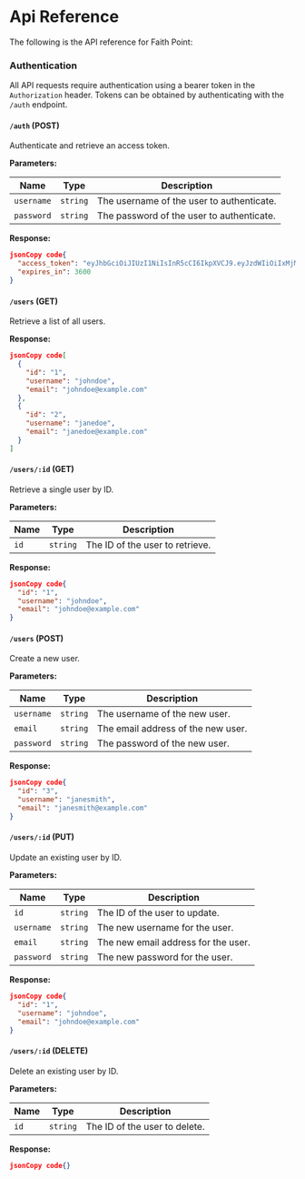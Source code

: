# Api Reference

The following is the API reference for Faith Point:

### Authentication

All API requests require authentication using a bearer token in the `Authorization` header. Tokens can be obtained by authenticating with the `/auth` endpoint.

#### `/auth` (POST)

Authenticate and retrieve an access token.

**Parameters:**

| Name       | Type     | Description                               |
| ---------- | -------- | ----------------------------------------- |
| `username` | `string` | The username of the user to authenticate. |
| `password` | `string` | The password of the user to authenticate. |

**Response:**

```json
jsonCopy code{
  "access_token": "eyJhbGciOiJIUzI1NiIsInR5cCI6IkpXVCJ9.eyJzdWIiOiIxMjM0NTY3ODkwIiwibmFtZSI6IkpvaG4gRG9lIiwiaWF0IjoxNTE2MjM5MDIyfQ.SflKxwRJSMeKKF2QT4fwpMeJf36POk6yJV_adQssw5c",
  "expires_in": 3600
}
```

#### `/users` (GET)

Retrieve a list of all users.

**Response:**

```json
jsonCopy code[
  {
    "id": "1",
    "username": "johndoe",
    "email": "johndoe@example.com"
  },
  {
    "id": "2",
    "username": "janedoe",
    "email": "janedoe@example.com"
  }
]
```

#### `/users/:id` (GET)

Retrieve a single user by ID.

**Parameters:**

| Name | Type     | Description                     |
| ---- | -------- | ------------------------------- |
| `id` | `string` | The ID of the user to retrieve. |

**Response:**

```json
jsonCopy code{
  "id": "1",
  "username": "johndoe",
  "email": "johndoe@example.com"
}
```

#### `/users` (POST)

Create a new user.

**Parameters:**

| Name       | Type     | Description                        |
| ---------- | -------- | ---------------------------------- |
| `username` | `string` | The username of the new user.      |
| `email`    | `string` | The email address of the new user. |
| `password` | `string` | The password of the new user.      |

**Response:**

```json
jsonCopy code{
  "id": "3",
  "username": "janesmith",
  "email": "janesmith@example.com"
}
```

#### `/users/:id` (PUT)

Update an existing user by ID.

**Parameters:**

| Name       | Type     | Description                         |
| ---------- | -------- | ----------------------------------- |
| `id`       | `string` | The ID of the user to update.       |
| `username` | `string` | The new username for the user.      |
| `email`    | `string` | The new email address for the user. |
| `password` | `string` | The new password for the user.      |

**Response:**

```json
jsonCopy code{
  "id": "1",
  "username": "johndoe",
  "email": "johndoe@example.com"
}
```

#### `/users/:id` (DELETE)

Delete an existing user by ID.

**Parameters:**

| Name | Type     | Description                   |
| ---- | -------- | ----------------------------- |
| `id` | `string` | The ID of the user to delete. |

**Response:**

```json
jsonCopy code{}
```